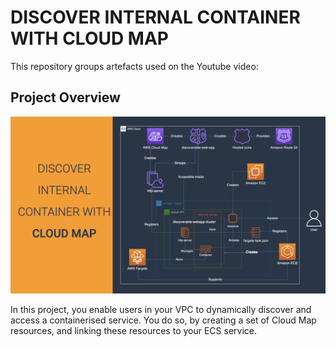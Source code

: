 # DISCOVER INTERNAL CONTAINER WITH CLOUD MAP 

This repository groups artefacts used on the Youtube video: 

## Project Overview
<img src="./slides.001.png"  />

In this project, you enable users in your VPC to dynamically discover and access a containerised service. You do so, by creating a set of Cloud Map resources, and linking these resources to your ECS service.
